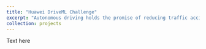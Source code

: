 ```yaml
---
title: "Huawei DriveML Challenge"
excerpt: "Autonomous driving holds the promise of reducing traffic accidents by designing safe, robust, accurate and intelligent agents. In this introductory-level competition, Huawei open-accessed their traffic perception simulation system with which competitors had 6 weeks to design, train and test a single-agent navigating roads and traffic. My team attempted to use the NeuroEvolution of Augmenting Topologies (NEAT) genetic algorithm for the agent policy trained with a reinforcement learning framework, however performance was ultimately not good due to poor generalisation to unseen scenarios.<br/><img src='/images/projects/huawei_driveml_challenge/excerpt.png'>"
collection: projects
---
```


Text here
